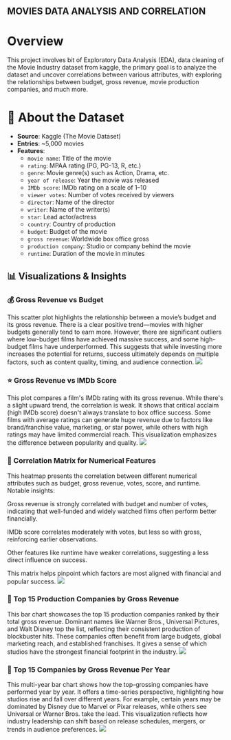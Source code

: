 ## MOVIES DATA ANALYSIS AND CORRELATION

# Overview
This project involves bit of Exploratory Data Analysis (EDA), data cleaning of the Movie Industry dataset from kaggle, the primary goal is to analyze the dataset and uncover correlations between various attributes, with exploring the relationships between budget, gross revenue, movie production companies, and much more.

# 📁 About the Dataset

- **Source**: Kaggle (The Movie Dataset)
- **Entries**: ~5,000 movies
- **Features**:
  - `movie name`: Title of the movie
  - `rating`: MPAA rating (PG, PG-13, R, etc.)
  - `genre`: Movie genre(s) such as Action, Drama, etc.
  - `year of release`: Year the movie was released
  - `IMDb score`: IMDb rating on a scale of 1–10
  - `viewer votes`: Number of votes received by viewers
  - `director`: Name of the director
  - `writer`: Name of the writer(s)
  - `star`: Lead actor/actress
  - `country`: Country of production
  - `budget`: Budget of the movie
  - `gross revenue`: Worldwide box office gross
  - `production company`: Studio or company behind the movie
  - `runtime`: Duration of the movie in minutes


## 📊 Visualizations & Insights

### 💰 Gross Revenue vs Budget
This scatter plot highlights the relationship between a movie’s budget and its gross revenue. There is a clear positive trend—movies with higher budgets generally tend to earn more. However, there are significant outliers where low-budget films have achieved massive success, and some high-budget films have underperformed. This suggests that while investing more increases the potential for returns, success ultimately depends on multiple factors, such as content quality, timing, and audience connection.
![](https://i.imgur.com/4ooOd0c.png)

### ⭐ Gross Revenue vs IMDb Score
This plot compares a film's IMDb rating with its gross revenue. While there's a slight upward trend, the correlation is weak. It shows that critical acclaim (high IMDb score) doesn't always translate to box office success. Some films with average ratings can generate huge revenue due to factors like brand/franchise value, marketing, or star power, while others with high ratings may have limited commercial reach. This visualization emphasizes the difference between popularity and quality.
![](https://i.imgur.com/gZvF87k.png)

### 🔗 Correlation Matrix for Numerical Features
This heatmap presents the correlation between different numerical attributes such as budget, gross revenue, votes, score, and runtime. Notable insights:

Gross revenue is strongly correlated with budget and number of votes, indicating that well-funded and widely watched films often perform better financially.

IMDb score correlates moderately with votes, but less so with gross, reinforcing earlier observations.

Other features like runtime have weaker correlations, suggesting a less direct influence on success.

This matrix helps pinpoint which factors are most aligned with financial and popular success.
![](https://i.imgur.com/F8pdckB.png)

### 🏢 Top 15 Production Companies by Gross Revenue  
This bar chart showcases the top 15 production companies ranked by their total gross revenue. Dominant names like Warner Bros., Universal Pictures, and Walt Disney top the list, reflecting their consistent production of blockbuster hits. These companies often benefit from large budgets, global marketing reach, and established franchises. It gives a sense of which studios have the strongest financial footprint in the industry.
![](https://i.imgur.com/DxuDSl4.png)

### 📆 Top 15 Companies by Gross Revenue Per Year
This multi-year bar chart shows how the top-grossing companies have performed year by year. It offers a time-series perspective, highlighting how studios rise and fall over different years. For example, certain years may be dominated by Disney due to Marvel or Pixar releases, while others see Universal or Warner Bros. take the lead. This visualization reflects how industry leadership can shift based on release schedules, mergers, or trends in audience preferences.
![](https://i.imgur.com/Bk6ljkr.png)


